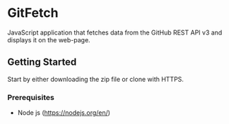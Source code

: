 # GitFetch
JavaScript application that fetches data from the GitHub REST API v3 and displays it on the web-page.

## Getting Started
Start by either downloading the zip file or clone with HTTPS.

### Prerequisites
* Node js (https://nodejs.org/en/)
